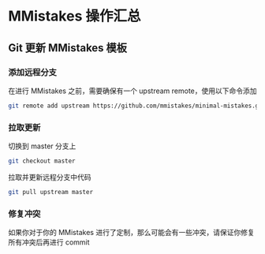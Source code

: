# MMistakes 操作汇总

## Git 更新 MMistakes 模板

### 添加远程分支

在进行 MMistakes 之前，需要确保有一个 upstream remote，使用以下命令添加

```bash
git remote add upstream https://github.com/mmistakes/minimal-mistakes.git
```

### 拉取更新

切换到 master 分支上

```bash
git checkout master
```

拉取并更新远程分支中代码

```bash
git pull upstream master
```

### 修复冲突

如果你对于你的 MMistakes 进行了定制，那么可能会有一些冲突，请保证你修复所有冲突后再进行 commit
